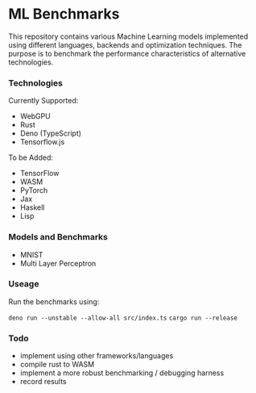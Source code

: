 # ML Benchmarks

This repository contains various Machine Learning models implemented using different languages, backends and optimization techniques. The purpose is to benchmark the performance characteristics of alternative technologies.

### Technologies

Currently Supported:
- WebGPU
- Rust
- Deno (TypeScript)
- Tensorflow.js

To be Added:
- TensorFlow
- WASM
- PyTorch
- Jax
- Haskell
- Lisp

### Models and Benchmarks

- MNIST
- Multi Layer Perceptron

### Useage

Run the benchmarks using:

`deno run --unstable --allow-all src/index.ts`
`cargo run --release`

### Todo

- implement using other frameworks/languages
- compile rust to WASM
- implement a more robust benchmarking / debugging harness
- record results
